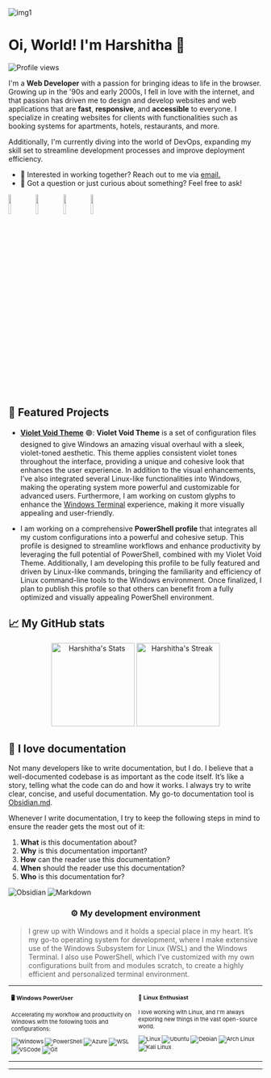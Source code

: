 ![img1](https://github.com/user-attachments/assets/9a5a90b7-76dd-4495-a0cf-7067ba1facef)





# Oi, World! I'm Harshitha 👋

![Profile views](https://komarev.com/ghpvc/?username=ahrwn&label=Profile%20views&color=60598F&style=flat)

<div class="github-introduction">

I'm a **Web Developer** with a passion for bringing ideas to life in the browser. Growing up in the '90s and early 2000s, I fell in love with the internet, and that passion has driven me to design and develop websites and web applications that are **fast**, **responsive**, and **accessible** to everyone. I specialize in creating websites for clients with functionalities such as booking systems for apartments, hotels, restaurants, and more.

Additionally, I'm currently diving into the world of DevOps, expanding my skill set to streamline development processes and improve deployment efficiency.

</div>

- 💼 Interested in working together? Reach out to me via <a href="mailto:code@aar.one">email.</a>
- 💬 Got a question or just curious about something? Feel free to ask!

<div class="badges-intro">
<code><img width="10%" src="https://www.vectorlogo.zone/logos/linux/linux-ar21.svg"></code>
<code><img width="10%" src="https://www.vectorlogo.zone/logos/docker/docker-ar21.svg"></code>
<code><img width="10%" src="https://www.vectorlogo.zone/logos/jenkins/jenkins-ar21.svg"></code>
<code><img width="10%" src="https://www.vectorlogo.zone/logos/nginx/nginx-ar21.svg"></code>
</div>

## 🌟 Featured Projects

- **[Violet Void Theme](https://github.com/aaronedev/violet-void-theme)** 🟣: **Violet Void Theme** is a set of configuration files designed to give Windows an amazing visual overhaul with a sleek, violet-toned aesthetic. This theme applies consistent violet tones throughout the interface, providing a unique and cohesive look that enhances the user experience. In addition to the visual enhancements, I’ve also integrated several Linux-like functionalities into Windows, making the operating system more powerful and customizable for advanced users. Furthermore, I am working on custom glyphs to enhance the [Windows Terminal](https://github.com/microsoft/terminal) experience, making it more visually appealing and user-friendly.

- I am working on a comprehensive **PowerShell profile** that integrates all my custom configurations into a powerful and cohesive setup. This profile is designed to streamline workflows and enhance productivity by leveraging the full potential of PowerShell, combined with my Violet Void Theme. Additionally, I am developing this profile to be fully featured and driven by Linux-like commands, bringing the familiarity and efficiency of Linux command-line tools to the Windows environment. Once finalized, I plan to publish this profile so that others can benefit from a fully optimized and visually appealing PowerShell environment.

## 📈 My GitHub stats

<div class="badges-githubstats">
  <p align="center">
    <img src="https://github-readme-stats.vercel.app/api?username=SriHarshitha88&bg_color=000000&title_color=FF0000&text_color=FFFFFF&icon_color=FF0000&&theme=dark&show_icons=true&hide_border=true&count_private=true" alt="Harshitha's Stats" height="165">
<img src="https://github-readme-streak-stats.herokuapp.com/?user=SriHarshitha88&title_color=FF0000&text_color=FFFFFF&icon_color=FF0000&&theme=monokai&bg_color=000000&&show_icons=true&hide_border=true&count_private=true&ring=FF0000&fire=FF0000&currStreakLabel=FF0000&hide_border=true" alt="Harshitha's Streak" height="165">




  </p>
</div>

## 📃 I love documentation

Not many developers like to write documentation, but I do. I believe that a well-documented codebase is as important as the code itself. It’s like a story, telling what the code can do and how it works. I always try to write clear, concise, and useful documentation. My go-to documentation tool is <a href="https://obsidian.md/" target="_blank">Obsidian.md</a>.

Whenever I write documentation, I try to keep the following steps in mind to ensure the reader gets the most out of it:

1. **What** is this documentation about?
2. **Why** is this documentation important?
3. **How** can the reader use this documentation?
4. **When** should the reader use this documentation?
5. **Who** is this documentation for?

![Obsidian](https://img.shields.io/badge/-Obsidian-483699?style=flat&logo=obsidian&logoColor=white)
![Markdown](https://img.shields.io/badge/-Markdown-000000?style=flat&logo=markdown&logoColor=white)

### <p align="center">⚙️ My development environment </p>

> I grew up with Windows and it holds a special place in my heart. It’s my go-to operating system for development, where I make extensive use of the Windows Subsystem for Linux (WSL) and the Windows Terminal. I also use PowerShell, which I’ve customized with my own configurations built from and modules scratch, to create a highly efficient and personalized terminal environment.

<div class="table-devenvironment">
  <table style="font-size: 11px">
  <tr>
  <td valign="top" width="50%">

#### 🖥️ Windows PowerUser

Accelerating my workflow and productivity on Windows with the following tools and configurations:

  ![Windows](https://img.shields.io/badge/-Windows-0078D6?style=flat&logo=windows&logoColor=white)
  ![PowerShell](https://img.shields.io/badge/-PowerShell-5391FE?style=flat&logo=powershell&logoColor=white)
  ![Azure](https://img.shields.io/badge/-Azure-0078D4?style=flat&logo=microsoft-azure&logoColor=white)
  ![WSL](https://img.shields.io/badge/-WSL-0D1117?style=flat&logo=windows-subsystem-for-linux&logoColor=FCC624)
  ![VSCode](https://img.shields.io/badge/-Visual%20Studio%20Code-007ACC?style=flat&logo=visual-studio-code&logoColor=white)
  ![Git](https://img.shields.io/badge/-Git-F05032?style=flat&logo=git&logoColor=white)
  </td>
  <td valign="top" width="50%">

#### 🐧 Linux Enthusiast

I love working with Linux, and I'm always exploring new things in the vast open-source world.

  ![Linux](https://img.shields.io/badge/-Linux-000000?style=flat&logo=linux&logoColor=FCC624)
  ![Ubuntu](https://img.shields.io/badge/-Ubuntu-E95420?style=flat&logo=ubuntu&logoColor=white)
  ![Debian](https://img.shields.io/badge/-Debian-A81D33?style=flat&logo=debian&logoColor=white)
  ![Arch Linux](https://img.shields.io/badge/-Arch%20Linux-1793D1?style=flat&logo=arch-linux&logoColor=white)
  ![Kali Linux](https://img.shields.io/badge/-Kali%20Linux-557C94?style=flat&logo=kali-linux&logoColor=white)
  </td>
  </tr>
  </table>
</div>

---
